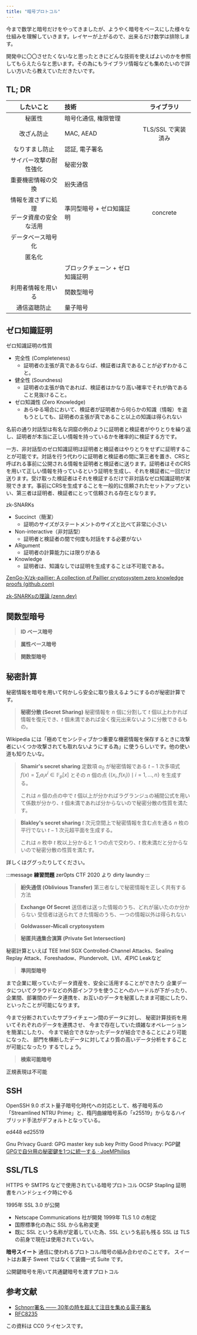 ```yaml
---
title: "暗号プロトコル"
---
```


今まで数学と暗号だけをやってきましたが、ようやく暗号をベースにした様々な仕組みを理解していきます。レイヤーが上がるので、出来るだけ数学は排除します。

開発中に〇〇させたくないなと思ったときにどんな技術を使えばよいのかを参照してもらえたらなと思います。その為にもライブラリ情報なども集めたいので詳しい方いたら教えていただきたいです。

## TL; DR

| したいこと | 技術 | ライブラリ |
| :-: | :-- | :-: |
| 秘匿性 | 暗号化通信, 権限管理 | |
| 改ざん防止 | MAC, AEAD | TLS/SSL で実装済み |
| なりすまし防止 | 認証, 電子署名 | |
| サイバー攻撃の耐性強化 | 秘密分散 | |
| 重要機密情報の交換 | 紛失通信 | |
| 情報を渡さずに処理<br>データ資産の安全な活用 | 準同型暗号 + ゼロ知識証明 | concrete |
| データベース暗号化 | | |
| 匿名化 |  | |
| | ブロックチェーン + ゼロ知識証明 | |
| 利用者情報を用いる | 関数型暗号 | |
| 通信盗聴防止 | 量子暗号 | |

## ゼロ知識証明
ゼロ知識証明の性質
- 完全性 (Completeness)
    - 証明者の主張が真であるならば、検証者は真であることが必ずわかること。
- 健全性 (Soundness)
    - 証明者の主張が偽であれば、検証者はかなり高い確率でそれが偽であること見抜けること。
- ゼロ知識性 (Zero Knowledge)
	- あらゆる場合において、検証者が証明者から何らかの知識（情報）を盗もうとしても、証明者の主張が真であること以上の知識は得られない

名前の通り対話型は有名な洞窟の例のように証明者と検証者がやりとりを繰り返し、証明者が本当に正しい情報を持っているかを確率的に検証する方です。

一方、非対話型のゼロ知識証明は証明者と検証者はやりとりをせずに証明することが可能です。対話を行う代わりに証明者と検証者の間に第三者を置き、CRSと呼ばれる事前に公開される情報を証明者と検証者に送ります。証明者はそのCRSを用いて正しい情報を持っているという証明を生成し、それを検証者に一回だけ送ります。受け取った検証者はそれを検証するだけで非対話なゼロ知識証明が実現できます。事前にCRSを生成することを一般的に信頼されたセットアップといい、第三者は証明者、検証者にとって信頼される存在となります。

zk-SNARKs
- Succinct（簡潔）
    - 証明のサイズがステートメントのサイズと比べて非常に小さい
- Non-interactive（非対話型）
    - 証明者と検証者の間で何度も対話をする必要がない
- ARgument
    - 証明者の計算能力には限りがある
- Knowledge
    - 証明者は、知識なしでは証明を生成することは不可能である。

[ZenGo-X/zk-paillier: A collection of Paillier cryptosystem zero knowledge proofs (github.com)](https://github.com/ZenGo-X/zk-paillier)

[zk-SNARKsの理論 (zenn.dev)](https://zenn.dev/kyosuke/articles/a1854b9be26c01df13eb)

## 関数型暗号
> **ID ベース暗号**

> **属性ベース暗号**

> **関数型暗号**

## 秘密計算
秘密情報を暗号を用いて何かしら安全に取り扱えるようにするのが秘密計算です。

> **秘密分散 (Secret Sharing)**
> 秘密情報を $n$ 個に分割して $t$ 個以上わかれば情報を復元でき、$t$ 個未満であれば全く復元出来ないように分散できるもの。

Wikipedia には「極めてセンシティブかつ重要な機密情報を保存するときに攻撃者にいくつか攻撃されても取れないようにする為」に使うらしいです。他の使い道も知りたいな。

> **Shamir's secret sharing**
> 定数項 $a_0$ が秘密情報である $t-1$ 次多項式 $f(x) = \sum_i a_ix^i \in \mathbb{F}_p[x]$ とその $n$ 個の点 $\lbrace(x_i, f(x_i))\mid i = 1,\ldots,n\rbrace$ を生成する。
>
> これは $n$ 個の点の中で $t$ 個以上が分かればラグランジュの補間公式を用いて係数が分かり、$t$ 個未満であれば分からないので秘密分散の性質を満たす。

> **Blakley's secret sharing**
> $t$ 次元空間上で秘密情報を含む点を通る $n$ 枚の平行でない $t-1$ 次元超平面を生成する。
>
> これは $n$ 枚中 $t$ 枚以上分かると $1$ つの点で交わり、$t$ 枚未満だと分からないので秘密分散の性質を満たす。

詳しくはググったりしてください。

:::message
**練習問題**
zer0pts CTF 2020 より dirty laundry
:::

> **紛失通信 (Oblivious Transfer)**
> 第三者なしで秘密情報を正しく共有する方法

> **Exchange Of Secret**
> 送信者は送った情報のうち、どれが届いたのか分からない
> 受信者は送られてきた情報のうち、一つの情報以外は得られない

> **Goldwasser–Micali cryptosystem**

> **秘匿共通集合演算 (Private Set Intersection)**

秘密計算といえば TEE
Intel SGX
Controlled-Channel Attacks、Sealing Replay Attack、Foreshadow、Plundervolt、LVI、ÆPIC Leakなど

> **準同型暗号**

まで企業に眠っていたデータ資産を、安全に活用することができたり
企業データについてクラウドなどの外部インフラを使うことへのハードルが下がったり、
企業間、部署間のデータ連携を、お互いのデータを秘匿したまま可能にしたり、
といったことが可能になります。

今まで分断されていたサプライチェーン間のデータに対し、
秘密計算技術を用いてそれぞれのデータを連携させ、
今まで存在していた煩雑なオペレーションを簡潔にしたり、
今まで結合できなかったデータが結合できることにより可能になった、
部門を横断したデータに対してより質の高いデータ分析をすることが可能になったり
するでしょう。

> **検索可能暗号**

正規表現は不可能

## SSH

OpenSSH 9.0 ポスト量子暗号化時代への対応として、格子暗号系の「Streamlined NTRU Prime」と、楕円曲線暗号系の「x25519」からなるハイブリッド手法がデフォルトとなっている。

ed448
ed25519

Gnu Privacy Guard: GPG
master key
sub key
Pritty Good Privacy: PGP鍵
[GPGで自分用の秘密鍵を1つに統一する · JoeMPhilips](http://joemphilips.com/post/gpg_memo/)

## SSL/TLS
HTTPS や SMTPS などで使用されている暗号プロトコル
OCSP Stapling 証明書をハンドシェイク時にやる

1995年 SSL 3.0 が公開
- Netscape Communications 社が開発
1999年 TLS 1.0 の制定
- 国際標準化の為に SSL から名称変更
- 既に SSL という名称が定着していた為、SSL という名前も残る
SSL は TLS の前身で現在は使用されていない。

**暗号スイート**
通信に使われるプロトコル/暗号の組み合わせのことです。
スイートはお菓子 Sweet ではなくて装備一式 Suite です。

公開鍵暗号を用いて共通鍵暗号を渡すプロトコル

## 参考文献

- [Schnorr署名 ―― 30年の時を超えて注目を集める電子署名](https://blog.visvirial.com/articles/721)
- [RFC8235](https://datatracker.ietf.org/doc/html/rfc8235)

この資料は CC0 ライセンスです。